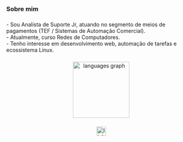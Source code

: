 <!---
mauricioluanss/mauricioluanss is a ✨ special ✨ repository because its `README.md` (this file) appears on your GitHub profile.
You can click the Preview link to take a look at your changes.
--->
<h3 align="left">Sobre mim</h3>

###

<p align="left">- Sou Analista de Suporte Jr, atuando no segmento de meios de pagamentos (TEF / Sistemas de Automação Comercial).<br>- Atualmente, curso Redes de Computadores.<br>- Tenho interesse em desenvolvimento web, automação de tarefas e ecossistema Linux.</p>

###
<div align="center">
  <img src="https://github-readme-stats.vercel.app/api/top-langs?username=mauricioluanss&locale=pt-br&hide_title=false&layout=compact&card_width=320&langs_count=5&theme=white&hide_border=true&order=2" height="150" alt="languages graph"  />
</div>

###

<div align="center">
  <a href="https://br.linkedin.com/in/mauricioluanss" target="_blank">
    <img src="https://img.shields.io/static/v1?message=LinkedIn&logo=linkedin&label=&color=0077B5&logoColor=black&labelColor=&style=flat" height="25" alt="linkedin logo"  />
  </a>
</div>

###
